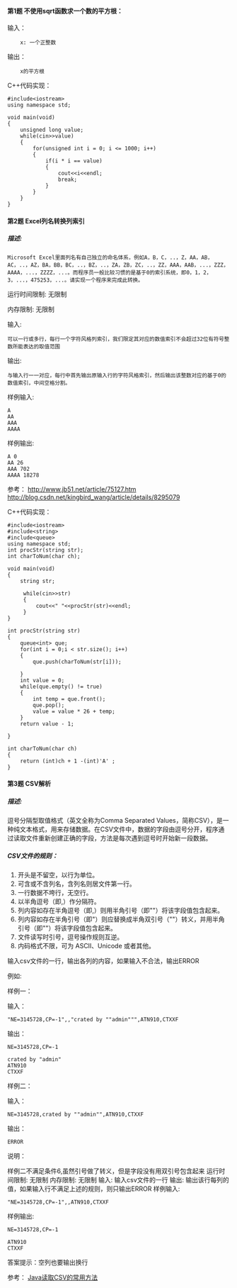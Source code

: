 #### 第1题 不使用sqrt函数求一个数的平方根：

输入：
```
    x: 一个正整数
```
输出：
```
    x的平方根
```

C++代码实现：
```
#include<iostream>
using namespace std;

void main(void)
{
	unsigned long value;
	while(cin>>value)
	{
		for(unsigned int i = 0; i <= 1000; i++)
		{
			if(i * i == value)
			{
				cout<<i<<endl;
				break;
			}
		}
	}
}
```

#### 第2题 Excel列名转换列索引
##### 描述:	
    Microsoft Excel里面列名有自己独立的命名体系，例如A，B，C，..，Z，AA，AB，AC，..，AZ，BA，BB，BC，..，BZ，..，ZA，ZB，ZC，..，ZZ，AAA，AAB，...，ZZZ，AAAA，...，ZZZZ，...。而程序员一般比较习惯的是基于0的索引系统，即0，1，2，3，...，475253，...。请实现一个程序来完成此转换。
 
运行时间限制:	无限制

内存限制:	无限制

输入:	

    可以一行或多行，每行一个字符风格列索引，我们限定其对应的数值索引不会超过32位有符号整数所能表达的取值范围

输出:    

    与输入行一一对应，每行中首先输出原输入行的字符风格索引，然后输出该整数对应的基于0的数值索引，中间空格分割。
样例输入:	
```
A
AA
AAA
AAAA
```
样例输出:	
```
A 0
AA 26
AAA 702
AAAA 18278
```

参考： http://www.jb51.net/article/75127.htm
       http://blog.csdn.net/kingbird_wang/article/details/8295079
       
C++代码实现：
```
#include<iostream>
#include<string>
#include<queue>
using namespace std;
int procStr(string str);
int charToNum(char ch);

void main(void)
{
	string str;

	 while(cin>>str)
	 {
		 cout<<" "<<procStr(str)<<endl;
	 }
}

int procStr(string str)
{
	queue<int> que;
	for(int i = 0;i < str.size(); i++)
	{
		que.push(charToNum(str[i]));

	}
	int value = 0;
	while(que.empty() != true)
	{
		int temp = que.front();
		que.pop();
		value = value * 26 + temp;
	}
	return value - 1;

}

int charToNum(char ch)
{
	return (int)ch + 1 -(int)'A' ;
}
```

#### 第3题 CSV解析
##### 描述:	
逗号分隔型取值格式（英文全称为Comma Separated Values，简称CSV），是一种纯文本格式，用来存储数据。在CSV文件中，数据的字段由逗号分开，程序通过读取文件重新创建正确的字段，方法是每次遇到逗号时开始新一段数据。
 
##### CSV文件的规则：
1. 开头是不留空，以行为单位。
2. 可含或不含列名，含列名则居文件第一行。
3. 一行数据不垮行，无空行。
4. 以半角逗号（即,）作分隔符。
5. 列内容如存在半角逗号（即,）则用半角引号（即""）将该字段值包含起来。
6. 列内容如存在半角引号（即"）则应替换成半角双引号（""）转义，并用半角引号（即""）将该字段值包含起来。
7. 文件读写时引号，逗号操作规则互逆。
8. 内码格式不限，可为 ASCII、Unicode 或者其他。
 
输入csv文件的一行，输出各列的内容，如果输入不合法，输出ERROR

例如:

样例一：

输入：
```
"NE=3145728,CP=-1",,"crated by ""admin""",ATN910,CTXXF
```
输出：
```
NE=3145728,CP=-1
 
crated by "admin"
ATN910
CTXXF
```

样例二：

输入：
```
NE=3145728,crated by ""admin"",ATN910,CTXXF
```
输出：
```
ERROR
 ```

说明：

样例二不满足条件6,虽然引号做了转义，但是字段没有用双引号包含起来
运行时间限制:	无限制
内存限制:	无限制
输入:	
输入csv文件的一行
输出:	
输出该行每列的值，如果输入行不满足上述的规则，则只输出ERROR
样例输入:	
```
"NE=3145728,CP=-1",,ATN910,CTXXF
```
样例输出:	
```
NE=3145728,CP=-1

ATN910
CTXXF
```
答案提示：空列也要输出换行

参考：
[Java读取CSV的常用方法](http://blog.csdn.net/hantiannan/article/details/6756347)
